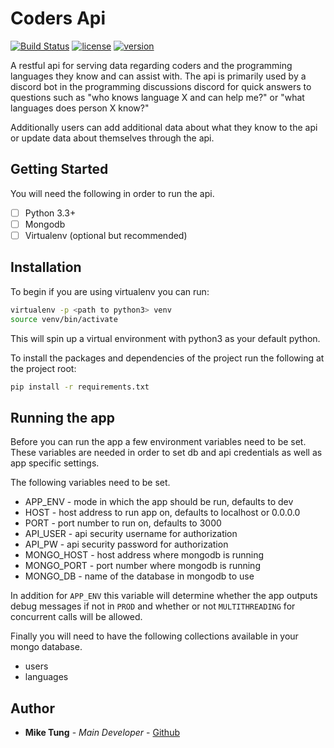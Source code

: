 # Coders Api

[![Build Status][travis]](https://travis-ci.org/seekheart/coder_api)
[![license](https://img.shields.io/github/license/mashape/apistatus.svg)]()
[![version](https://img.shields.io/badge/Version-1.0.0-blue.svg)]()

A restful api for serving data regarding coders and the programming languages
they know and can assist with. The api is primarily used by a discord bot
in the programming discussions discord for quick answers to questions such as
"who knows language X and can help me?" or "what languages does person X know?"

Additionally users can add additional data about what they know to the api
or update data about themselves through the api.

## Getting Started

You will need the following in order to run the api.

- [ ] Python 3.3+
- [ ] Mongodb
- [ ] Virtualenv (optional but recommended)

## Installation

To begin if you are using virtualenv you can run:

```bash
virtualenv -p <path to python3> venv
source venv/bin/activate
```

This will spin up a virtual environment with python3 as your default python.

To install the packages and dependencies of the project run the following
at the project root:

```bash
pip install -r requirements.txt
```

## Running the app

Before you can run the app a few environment variables need to be set.
These variables are needed in order to set db and api credentials as well as app
specific settings.

The following variables need to be set.

* APP_ENV - mode in which the app should be run, defaults to dev
* HOST - host address to run app on, defaults to localhost or 0.0.0.0
* PORT - port number to run on, defaults to 3000
* API_USER - api security username for authorization
* API_PW - api security password for authorization
* MONGO_HOST - host address where mongodb is running
* MONGO_PORT - port number where mongodb is running
* MONGO_DB - name of the database in mongodb to use

In addition for `APP_ENV` this variable will determine whether the app outputs
debug messages if not in `PROD` and whether or not `MULTITHREADING` for 
concurrent calls will be allowed.

Finally you will need to have the following collections available in your
mongo database.

* users
* languages

## Author

* **Mike Tung** - *Main Developer* - [Github]

[Github]: https://github.com/seekheart
[travis]: https://travis-ci.org/seekheart/coder_api.svg?branch=dev